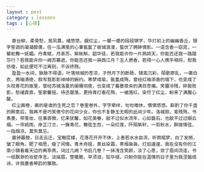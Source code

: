 ```yaml
---
layout : post
category : lessons
tags : [心得]
---
```

      章台柳，柔骨愁，鸾凤翥，绪悠悠，觎红尘，一颦一蹙的段段锦字，华灯初上的幽幽香丘，银字笙调的凝凝醇儒，任一泓满笺的心事氤氲了彼城浪漫，蜇伏了娉婷倩影。一语含香一窈窕，一颦蛇舞一妩媚。丹青赋，月荼苏，紫帐斛，韶华徒，若我能许你一片鹧鸪天，你能否还我一路踏莎行？若我能许你一阙苏幕遮，你能否还我一袂西江月？玉人燃香，若得一心人携手相将，慰我彷徨，如此便可不泣离别，不诉终殇。
      盈盈一水间，脉脉不得语，叶落倾城的苍凉，孑然月下的断肠，镜鸾沉彩，陌歌廖乱，一袭白衣，两袖清绝，叙写我影影绰绰的婉约。寒梦成瑜，氤氲成殇，曾经红袖添香的塌下，也变成了头枕青花的故里，曾经苏城洛夏的阑珊彻夜，也变成了蓄墨夜央的满目苍痍。笑靥冷残，碎鬓败影，愁绪霏霏，笙歌馨摇，待丞屡落，更持青灯看花殇，一裙落红，染尽了红尘，盼来了满腹心酸。
      红尘画卷，画的是谁的生死之恋？卷里卷外，字字牵绊，句句难休，情愫悠悠。斟酌了你千盏的醉意后，我再不是巧笑倩兮的花间少女，你也不复静玉无暇的此间少年。洛城寂，笔残殇，书素墨，带笺妆，往事霏微，忆来犹馨，如花美眷，敌不过似水流年，心如磐石，也敌不过过眼云烟。一帘疏雨，岸芷汀兰，一簇青花，舞弦生怨，一朵红莲，阡陌紫轩，一剪秋水，醉拨情弦，一指烟凉，莫失莫忘。
      晨钟暮鼓，日走云迁，宝榭层楼，花落花开开不休，上善若水水自流，听雨暗梦，白了发梢，皱了眼角，肥了相思，瘦了闲情。青木舟摇，青丝染霜，茶烟袅袅，灯焰遑遑，我在没有你的江南小镇看着天边的离亭燕，词过几阙？书启几卷？一抹浅含笑颜，淡了心愿，敛了眉间流连，书一纸飘渺的妆奁序言。淡描眉，箜篌脆，罕须泪，铅华褪，只盼你能在温情的日子里为我涅磐成诗，许我墨香琴韵的雅致。
